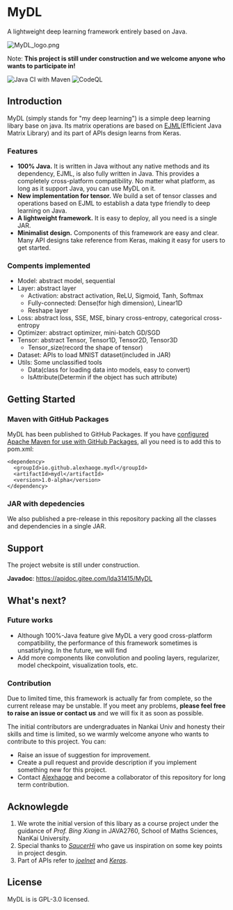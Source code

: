# MyDL
A lightweight deep learning framework entirely based on Java.  

![MyDL_logo.png](https://i.loli.net/2020/06/20/EV83WbDZXSqHzAe.png)

Note: **This project is still under construction and we welcome anyone who wants to participate in!**   

![Java CI with Maven](https://github.com/Alexhaoge/MyDL/workflows/Java%20CI%20with%20Maven/badge.svg) ![CodeQL](https://github.com/Alexhaoge/MyDL/workflows/CodeQL/badge.svg)

## Introduction
MyDL (simply stands for "my deep learning") is a simple deep learning libary base on java. Its matrix operations are based on [EJML](https://github.com/lessthanoptimal/ejml)(Efficient Java Matrix Library) and its part of APIs design learns from Keras.
### Features
* **100% Java.** It is written in Java without any native methods and its dependency, EJML, is also fully written in Java. This provides a completely cross-platform compatibility. No matter what platform, as long as it support Java, you can use MyDL on it.
* **New implementation for tensor.** We build a set of tensor classes and operations based on EJML to establish a data type friendly to deep learning on Java.
* **A lightweight framework.** It is easy to deploy, all you need is a single JAR.
* **Minimalist design.** Components of this framework are easy and clear. Many API designs take reference from Keras, making it easy for users to get started.
### Compents implemented
* Model: abstract model, sequential  
* Layer: abstract layer 
    * Activation: abstract activation, ReLU, Sigmoid, Tanh, Softmax  
    * Fully-connected: Dense(for high dimension), Linear1D
    * Reshape layer
* Loss: abstract loss, SSE, MSE, binary cross-entropy, categorical cross-entropy  
* Optimizer: abstract optimizer, mini-batch GD/SGD
* Tensor:  abstract Tensor, Tensor1D, Tensor2D, Tensor3D
    * Tensor_size(record the shape of tensor)
* Dataset: APIs to load MNIST dataset(included in JAR)
* Utils: Some unclassified tools
    * Data(class for loading data into models, easy to convert)
    * IsAttribute(Determin if the object has such attribute)
## Getting Started
### Maven with GitHub Packages
MyDL has been published to GitHub Packages. If you have [configured Apache Maven for use with GitHub Packages](https://docs.github.com/en/packages/using-github-packages-with-your-projects-ecosystem/configuring-apache-maven-for-use-with-github-packages), all you need is to add this to pom.xml:  
```
<dependency>
  <groupId>io.github.alexhaoge.mydl</groupId>
  <artifactId>mydl</artifactId>
  <version>1.0-alpha</version>
</dependency>
```  

### JAR with depedencies
We also published a pre-release in this repository packing all the classes and dependencies in a single JAR.

## Support
The project website is still under construction.

**Javadoc**: https://apidoc.gitee.com/lda31415/MyDL
## What's next?
### Future works
* Although 100%-Java feature give MyDL a very good cross-platform compatibility, the performance of this framework sometimes is unsatisfying. In the future, we will find
* Add more components like convolution and pooling layers, regularizer, model checkpoint, visualization tools, etc. 
### Contribution
Due to limited time, this framework is actually far from complete, so the current release may be unstable. If you meet any problems, **please feel free to raise an issue or contact us** and we will fix it as soon as possible.  

The initial contributors are undergraduates in Nankai Univ and honesty their skills and time is limited, so we warmly welcome anyone who wants to contribute to this project. You can:  
* Raise an issue of suggestion for improvement.
* Create a pull request and provide description if you implement something new for this project.
* Contact [Alexhaoge](https://github.com/Alexhaoge) and become a collaborator of this repository for long term contribution.
## Acknowlegde
1. We wrote the initial version of this libary as a course project under the guidance of *Prof. Bing Xiang* in JAVA2760, School of Maths Sciences, NanKai University.
2. Special thanks to *[SaucerHi](https://github.com/Shiien)* who gave us inspiration on some key points in project desgin.
3. Part of APIs refer to *[joelnet](https://github.com/joelgrus/joelnet)* and *[Keras](https://github.com/keras-team/keras)*.
## License
MyDL is is GPL-3.0 licensed.
